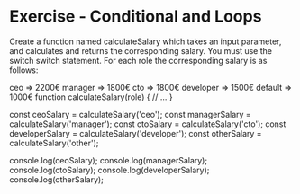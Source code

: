 # Exercise - Conditional and Loops

Create a function named calculateSalary which takes an input parameter, and calculates and returns the corresponding salary. You must use the switch switch statement. For each role the corresponding salary is as follows:

ceo => 2200€
manager => 1800€
cto => 1800€
developer => 1500€
default => 1000€
function calculateSalary(role) {
  // ...
}

const ceoSalary = calculateSalary('ceo');
const managerSalary = calculateSalary('manager');
const ctoSalary = calculateSalary('cto');
const developerSalary = calculateSalary('developer');
const otherSalary = calculateSalary('other');

console.log(ceoSalary);
console.log(managerSalary);
console.log(ctoSalary);
console.log(developerSalary);
console.log(otherSalary);
